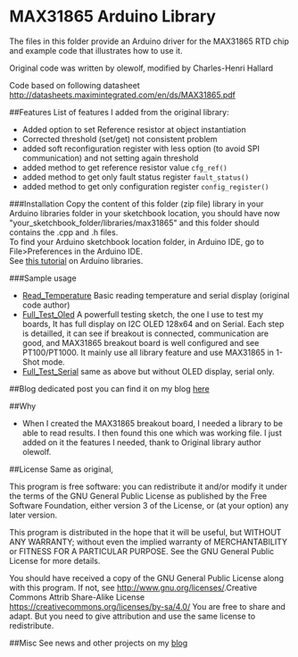 MAX31865 Arduino Library
========================

The files in this folder provide an Arduino driver for the MAX31865 RTD chip and example code that illustrates how to use it.  

Original code was written by olewolf, modified by Charles-Henri Hallard

Code based on following datasheet http://datasheets.maximintegrated.com/en/ds/MAX31865.pdf

##Features
List of features I added from the original library:

- Added option to set Reference resistor at object instantiation
- Corrected threshold (set/get) not consistent problem
- added soft reconfiguration register with less option (to avoid SPI communication) and not setting again threshold
- added method to get reference resistor value `cfg_ref()`
- added method to get only fault status register `fault_status()`
- added method to get only configuration register `config_register()`

###Installation
Copy the content of this folder (zip file) library in your Arduino libraries folder in your sketchbook location, you should have now "your_sketchbook_folder/libraries/max31865" and this folder should contains the .cpp and .h files.
<br/>
To find your Arduino sketchbook location folder, in Arduino IDE, go to File>Preferences in the Arduino IDE.
<br/>
See [this tutorial][1] on Arduino libraries.
<br/>

###Sample usage
- [Read_Temperature][3] Basic reading temperature and serial display (original code author)
- [Full_Test_Oled][6] A powerfull testing sketch, the one I use to test my boards, It has full display on I2C OLED 128x64 and on Serial. Each step is detailled, it can see if breakout is connected, communication are good, and MAX31865 breakout board is well configured and see PT100/PT1000. It mainly use all library feature and use MAX31865 in 1-Shot mode.
- [Full_Test_Serial][7] same as above but without OLED display, serial only.

##Blog dedicated post
you can find it on my blog [here][5]

##Why
- When I created the MAX31865 breakout board, I needed a library to be able to read results. I then found this one which was working file. I just added on it the features I needed, thank to Original library author olewolf.

##License
Same as original, 

 This program is free software: you can redistribute it and/or modify
 it under the terms of the GNU General Public License as published by
 the Free Software Foundation, either version 3 of the License, or
 (at your option) any later version.
 
 This program is distributed in the hope that it will be useful,
 but WITHOUT ANY WARRANTY; without even the implied warranty of
 MERCHANTABILITY or FITNESS FOR A PARTICULAR PURPOSE.  See the
 GNU General Public License for more details.
 
 You should have received a copy of the GNU General Public License
 along with this program.  If not, see <http://www.gnu.org/licenses/>.Creative Commons Attrib Share-Alike License
https://creativecommons.org/licenses/by-sa/4.0/
You are free to share and adapt. But you need to give attribution and use the same license to redistribute.

##Misc
See news and other projects on my [blog][4] 
 
[1]: http://learn.adafruit.com/arduino-tips-tricks-and-techniques/arduino-libraries
[2]: http://www.dsscircuits.com/index.php/articles/66-arduino-i2c-master-library
[3]: https://github.com/hallard/arduino-max31865/blob/master/Examples/Read_Temperature/Read_Temperature.ino
[4]: http://hallard.me
[5]: http://hallard.me/max31865/
[6]: https://github.com/hallard/arduino-max31865/blob/master/Examples/Full_Test_Oled/Full_Test_Oled.ino
[7]: https://github.com/hallard/arduino-max31865/blob/master/Examples/Full_Test_Serial/Full_Test_Serial.ino
